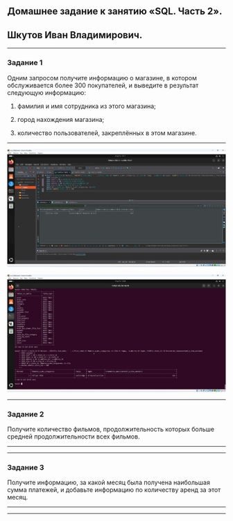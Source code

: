 ## Домашнее задание к занятию «SQL. Часть 2».

## Шкутов Иван Владимирович.

---

### Задание 1

Одним запросом получите информацию о магазине, в котором обслуживается более 300 покупателей, и выведите в результат следующую информацию:

1. фамилия и имя сотрудника из этого магазина;

2. город нахождения магазина;

3. количество пользователей, закреплённых в этом магазине.

---

![1.1](https://github.com/Ivan-Shkutov/sdb-homeworks-12-04/blob/main/jpg/1.1.jpg)

![1.2](https://github.com/Ivan-Shkutov/sdb-homeworks-12-04/blob/main/jpg/1.2.jpg)



---

### Задание 2

Получите количество фильмов, продолжительность которых больше средней продолжительности всех фильмов.

---


---

### Задание 3

Получите информацию, за какой месяц была получена наибольшая сумма платежей, и добавьте информацию по количеству аренд за этот месяц.

---


---
